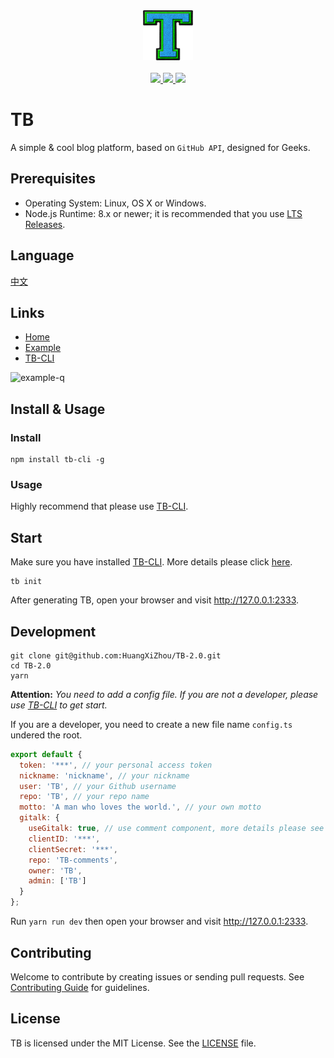 <div align="center">
  <a href="#">
    <img width="80" src="./public/logo-512.png" alt="LOGO">
  </a>
</div>
<br>
<div align="center">
  <a href="https://vuejs.org">
    <img src="http://forthebadge.com/images/badges/made-with-vue.svg">
  </a>
  <a href="https://t66y.com">
    <img src="http://forthebadge.com/images/badges/ages-18.svg">
  </a>
  <a href="http://ojiq40lzd.bkt.clouddn.com/love-qr.png">
    <img src="http://forthebadge.com/images/badges/built-with-love.svg">
  </a>
</div>

# TB

A simple & cool blog platform, based on `GitHub API`, designed for Geeks.

## Prerequisites

* Operating System: Linux, OS X or Windows.
* Node.js Runtime: 8.x or newer; it is recommended that you use [LTS Releases](https://nodejs.org).

## Language

[中文](README.zh-CN.md)

## Links

* [Home](https://github.com/TB-blog/TB)
* [Example](https://blog.trevor.top)
* [TB-CLI](https://github.com/TB-blog/TB-CLI)

![example-q](http://ojiq40lzd.bkt.clouddn.com/example-qr.png)


## Install & Usage

### Install

```shell
npm install tb-cli -g
```

### Usage

Highly recommend that please use [TB-CLI](https://github.com/TB-blog/TB-CLI).

## Start

Make sure you have installed [TB-CLI](https://github.com/TB-blog/TB-CLI). More details please click [here](https://github.com/TB-blog/TB-CLI).

```shell
tb init
```
After generating TB, open your browser and visit http://127.0.0.1:2333.

## Development

```shell
git clone git@github.com:HuangXiZhou/TB-2.0.git
cd TB-2.0
yarn
```
**Attention:** *You need to add a config file. If you are not a developer, please use [TB-CLI](https://github.com/TB-blog/TB-CLI) to get start.*

If you are a developer, you need to create a new file name `config.ts` undered the root.

```javascript
export default {
  token: '***', // your personal access token
  nickname: 'nickname', // your nickname
  user: 'TB', // your Github username
  repo: 'TB', // your repo name
  motto: 'A man who loves the world.', // your own motto
  gitalk: {
    useGitalk: true, // use comment component, more details please see https://github.com/gitalk/gitalk
    clientID: '***',
    clientSecret: '***',
    repo: 'TB-comments',
    owner: 'TB',
    admin: ['TB']
  }
};
```

Run `yarn run dev` then open your browser and visit http://127.0.0.1:2333.

## Contributing
Welcome to contribute by creating issues or sending pull requests. See [Contributing Guide](CONTRIBUTING.md) for guidelines.

## License
TB is licensed under the MIT License. See the [LICENSE](LICENSE) file.
